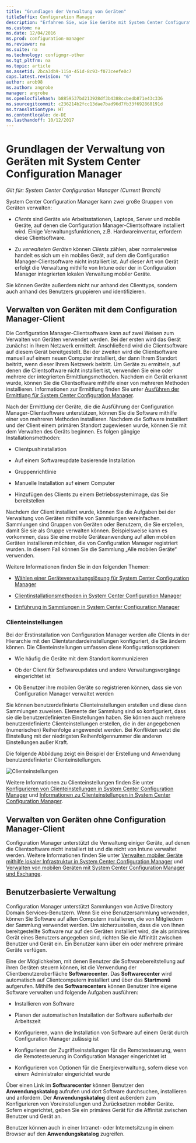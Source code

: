 ```yaml
---
title: "Grundlagen der Verwaltung von Geräten"
titleSuffix: Configuration Manager
description: "Erfahren Sie, wie Sie Geräte mit System Center Configuration Manager verwalten."
ms.custom: na
ms.date: 12/04/2016
ms.prod: configuration-manager
ms.reviewer: na
ms.suite: na
ms.technology: configmgr-other
ms.tgt_pltfrm: na
ms.topic: article
ms.assetid: 2bca3db9-115a-451d-8c93-f073ceefe0c7
caps.latest.revision: "6"
author: arob98
ms.author: angrobe
manager: angrobe
ms.openlocfilehash: b8859537bd213928df3b4388ccbedb871e43c336
ms.sourcegitcommit: c236214b2fcc13dae7bad96d7fb33f692868191d
ms.translationtype: HT
ms.contentlocale: de-DE
ms.lasthandoff: 10/12/2017
---
```

# <a name="fundamentals-of-managing-devices-with-system-center-configuration-manager"></a>Grundlagen der Verwaltung von Geräten mit System Center Configuration Manager

*Gilt für: System Center Configuration Manager (Current Branch)*

System Center Configuration Manager kann zwei große Gruppen von Geräten verwalten:

-   *Clients* sind Geräte wie Arbeitsstationen, Laptops, Server und mobile Geräte, auf denen die Configuration Manager-Clientsoftware installiert wird. Einige Verwaltungsfunktionen, z.B. Hardwareinventur, erfordern diese Clientsoftware.  

-   Zu *verwalteten Geräten* können *Clients* zählen, aber normalerweise handelt es sich um ein mobiles Gerät, auf dem die Configuration Manager-Clientsoftware nicht installiert ist. Auf dieser Art von Gerät erfolgt die Verwaltung mithilfe von Intune oder der in Configuration Manager integrierten lokalen Verwaltung mobiler Geräte.

Sie können Geräte außerdem nicht nur anhand des Clienttyps, sondern auch anhand des Benutzers gruppieren und identifizieren.

## <a name="managing-devices-with-the-configuration-manager-client"></a>Verwalten von Geräten mit dem Configuration Manager-Client

Die Configuration Manager-Clientsoftware kann auf zwei Weisen zum Verwalten von Geräten verwendet werden. Bei der ersten wird das Gerät zunächst in Ihrem Netzwerk ermittelt. Anschließend wird die Clientsoftware auf diesem Gerät bereitgestellt. Bei der zweiten wird die Clientsoftware manuell auf einem neuen Computer installiert, der dann Ihrem Standort beitritt, wenn dieser Ihrem Netzwerk beitritt. Um Geräte zu ermitteln, auf denen die Clientsoftware nicht installiert ist, verwenden Sie eine oder mehrere der integrierten Ermittlungsmethoden. Nachdem ein Gerät erkannt wurde, können Sie die Clientsoftware mithilfe einer von mehreren Methoden installieren. Informationen zur Ermittlung finden Sie unter [Ausführen der Ermittlung für System Center Configuration Manager](../../core/servers/deploy/configure/run-discovery.md).  

 Nach der Ermittlung der Geräte, die die Ausführung der Configuration Manager-Clientsoftware unterstützen, können Sie die Software mithilfe einer von mehreren Methoden installieren. Nachdem die Software installiert und der Client einem primären Standort zugewiesen wurde, können Sie mit dem Verwalten des Geräts beginnen.  Es folgen gängige Installationsmethoden:

 - Clientpushinstallation

 - Auf einem Softwareupdate basierende Installation

 - Gruppenrichtlinie

 - Manuelle Installation auf einem Computer
 - Hinzufügen des Clients zu einem Betriebssystemimage, das Sie bereitstellen  


 Nachdem der Client installiert wurde, können Sie die Aufgaben bei der Verwaltung von Geräten mithilfe von Sammlungen vereinfachen. Sammlungen sind Gruppen von Geräten oder Benutzern, die Sie erstellen, damit Sie sie als Gruppe verwalten können. Beispielsweise kann es vorkommen, dass Sie eine mobile Geräteanwendung auf allen mobilen Geräten installieren möchten, die von Configuration Manager registriert wurden. In diesem Fall können Sie die Sammlung „Alle mobilen Geräte“ verwenden.  

 Weitere Informationen finden Sie in den folgenden Themen:  

-   [Wählen einer Geräteverwaltungslösung für System Center Configuration Manager](../../core/plan-design/choose-a-device-management-solution.md)  

-   [Clientinstallationsmethoden in System Center Configuration Manager](../../core/clients/deploy/plan/client-installation-methods.md)  

-   [Einführung in Sammlungen in System Center Configuration Manager](../../core/clients/manage/collections/introduction-to-collections.md)  

### <a name="client-settings"></a>Clienteinstellungen  
 Bei der Erstinstallation von Configuration Manager werden alle Clients in der Hierarchie mit den Clientstandardeinstellungen konfiguriert, die Sie ändern können. Die Clienteinstellungen umfassen diese Konfigurationsoptionen:

 -  Wie häufig die Geräte mit dem Standort kommunizieren

 -  Ob der Client für Softwareupdates und andere Verwaltungsvorgänge eingerichtet ist

 -  Ob Benutzer ihre mobilen Geräte so registrieren können, dass sie von Configuration Manager verwaltet werden  

Sie können benutzerdefinierte Clienteinstellungen erstellen und diese dann Sammlungen zuweisen.  Elemente der Sammlung sind so konfiguriert, dass sie die benutzerdefinierten Einstellungen haben. Sie können auch mehrere benutzerdefinierte Clienteinstellungen erstellen, die in der angegebenen (numerischen) Reihenfolge angewendet werden.  Bei Konflikten setzt die Einstellung mit der niedrigsten Reihenfolgennummer die anderen Einstellungen außer Kraft.  

Die folgende Abbildung zeigt ein Beispiel der Erstellung und Anwendung benutzerdefinierter Clienteinstellungen.  

 ![Clienteinstellungen](media/ClientSettings.gif)  

 Weitere Informationen zu Clienteinstellungen finden Sie unter  
                [Konfigurieren von Clienteinstellungen in System Center Configuration Manager](../../core/clients/deploy/configure-client-settings.md) und [Informationen zu Clienteinstellungen in System Center Configuration Manager](../../core/clients/deploy/about-client-settings.md).

## <a name="managing-devices-without-the-configuration-manager-client"></a>Verwalten von Geräten ohne Configuration Manager-Client  
 Configuration Manager unterstützt die Verwaltung einiger Geräte, auf denen die Clientsoftware nicht installiert ist und die nicht von Intune verwaltet werden. Weitere Informationen finden Sie unter [Verwalten mobiler Geräte mithilfe lokaler Infrastruktur in System Center Configuration Manager](../../mdm/understand/manage-mobile-devices-with-on-premises-infrastructure.md) und [Verwalten von mobilen Geräten mit System Center Configuration Manager und Exchange](../../mdm/deploy-use/manage-mobile-devices-with-exchange-activesync.md).  

## <a name="user-based-management"></a>Benutzerbasierte Verwaltung  
 Configuration Manager unterstützt Sammlungen von Active Directory Domain Services-Benutzern. Wenn Sie eine Benutzersammlung verwenden, können Sie Software auf allen Computern installieren, die von Mitgliedern der Sammlung verwendet werden. Um sicherzustellen, dass die von Ihnen bereitgestellte Software nur auf den Geräten installiert wird, die als primäres Gerät eines Benutzers angegeben sind, richten Sie die Affinität zwischen Benutzer und Gerät ein. Ein Benutzer kann über ein oder mehrere primäre Geräte verfügen.  

 Eine der Möglichkeiten, mit denen Benutzer die Softwarebereitstellung auf ihren Geräten steuern können, ist die Verwendung der Clientbenutzeroberfläche **Softwarecenter**. Das **Softwarecenter** wird automatisch auf Clientcomputern installiert und über das **Startmenü** aufgerufen. Mithilfe des **Softwarecenters** können Benutzer ihre eigene Software verwalten und folgende Aufgaben ausführen:  

-   Installieren von Software  

-   Planen der automatischen Installation der Software außerhalb der Arbeitszeit  

-   Konfigurieren, wann die Installation von Software auf einem Gerät durch Configuration Manager zulässig ist  

-   Konfigurieren der Zugriffseinstellungen für die Remotesteuerung, wenn die Remotesteuerung in Configuration Manager eingerichtet ist  

-   Konfigurieren von Optionen für die Energieverwaltung, sofern diese von einem Administrator eingerichtet wurde  


 Über einen Link im **Softwarecenter** können Benutzer den **Anwendungskatalog** aufrufen und dort Software durchsuchen, installieren und anfordern. Der **Anwendungskatalog** dient außerdem zum Konfigurieren von Voreinstellungen und Zurücksetzen mobiler Geräte. Sofern eingerichtet, geben Sie ein primäres Gerät für die Affinität zwischen Benutzer und Gerät an.   

 Benutzer können auch in einer Intranet- oder Internetsitzung in einem Browser auf den **Anwendungskatalog** zugreifen.  
